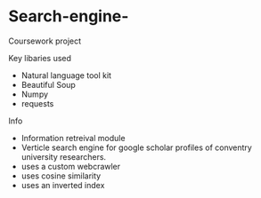 # Search-engine-
Coursework project

Key libaries used
- Natural language tool kit 
- Beautiful Soup
- Numpy 
- requests

Info 
- Information retreival module 
- Verticle search engine for google scholar profiles of conventry university researchers. 
- uses a custom webcrawler 
- uses cosine similarity 
- uses an inverted index 
